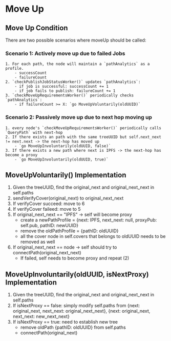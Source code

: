 # Move Up

## Move Up Condition
There are two possible scenarios where moveUp should be called:
### Scenario 1: Actively move up due to failed Jobs
    1. For each path, the node will maintain a `pathAnalytics` as a profile.
        - successCount
        - failureCount
    2. `checkPublishJobStatusWorker()` updates `pathAnalytics`:
        - if job is successful: successCount += 1
        - if job fails to publish: failureCount += 1
    3. `checkMoveUpRequirementsWorker()` periodically checks `pathAnalytics`:
        - if failureCount >= X: `go MoveUpVoluntarily(oldUUID)`
### Scenario 2: Passively move up due to next hop moving up
    1. every node's `checkMoveUpRequirementsWorker()` periodically calls `QueryPath` with next-hop
    2. If there exists an path with the same treeUUID but self.next_next != next.next -> the next-hop has moved up
        - `go MoveUpInvoluntarily(oldUUID, false)`
    3. If there exists a new path where next is IPFS -> the next-hop has become a proxy
        - `go MoveUpInvoluntarily(oldUUID, true)`

## MoveUpVoluntarily() Implementation
1. Given the treeUUID, find the original_next and original_next_next in self.paths
2. sendVerifyCover(original_next) to original_next_next
3. If verifyCover succeed: move to 6
4. If verifyCover faileed: move to 5
5. If original_next_next == "IPFS" -> self will become proxy
    - create a newPathProfile = {next: IPFS, next_next: null, proxyPub: self.pub, pathID: newUUID}
    - remove the oldPathProfile = {pathID: oldUUID}
    - all the cover node in self.covers that belongs to oldUUID needs to be removed as well 
6. If original_next_next == node -> self should try to connectPath(original_next_next)
   - If failed, self needs to become proxy and repeat (2)

## MoveUpInvoluntarily(oldUUID, isNextProxy) Implementation
1. Given the treeUUID, find the original_next and original_next_next in self.paths
2. If isNextProxy == false: simply modify self.paths from {next: original_next, next_next: original_next_next}, {next: original_next, next_next: new_next_next}
3. If isNextProxy == true: need to establish new tree
    - remove oldPath {pathID: oldUUID} from self.paths
    - connectPath(original_next)
